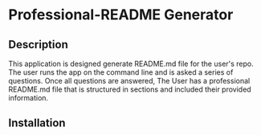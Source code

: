 # Professional-README Generator 

## Description

  This application is designed generate README.md file for the user's repo. The user runs the app on the command line and is asked a series of questions. Once all questions are answered, The User has a professional README.md file that is structured in sections and included their provided information. 

## Installation